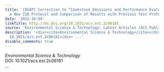 ```yaml
---
title: '[ASAP] Correction to “Cookstove Emissions and Performance Evaluation Using
  a New ISO Protocol and Comparison of Results with Previous Test Protocols”'
date: '2022-10-04'
linkTitle: http://dx.doi.org/10.1021/acs.est.2c06181
source: 'Environmental Science & Technology: Latest Articles (ACS Publications)'
description: '<div><cite>Environmental Science & Technology</cite></div><div>DOI:
  10.1021/acs.est.2c06181</div> ...'
disable_comments: true
---
```

<div><cite>Environmental Science & Technology</cite></div><div>DOI: 10.1021/acs.est.2c06181</div> ...